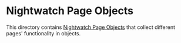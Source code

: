 # Nightwatch Page Objects

This directory contains [Nightwatch Page Objects] that collect different pages'
functionality in objects.

[Nightwatch Page Objects]: https://nightwatchjs.org/guide#working-with-page-objects
